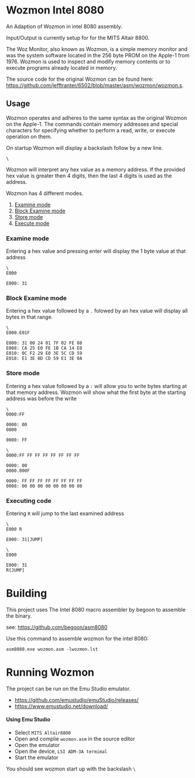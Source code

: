 # Wozmon Intel 8080

An Adaption of Wozmon in intel 8080 assembly.

Input/Output is currently setup for for the MITS Altair 8800.

The Woz Monitor, also known as Wozmon, is a simple memory monitor and was the system software located in the 256 byte PROM on the Apple-1 from 1976. Wozmon is used to inspect and modify memory contents or to execute programs already located in memory.

The source code for the original Wozmon can be found here: https://github.com/jefftranter/6502/blob/master/asm/wozmon/wozmon.s.

## Usage

Wozmon operates and adheres to the same syntax as the original Wozmon on the Apple-1. The commands contain memory addresses and special characters for specifying whether to perform a read, write, or execute operation on them.

On startup Wozmon will display a backslash follow by a new line.

```
\
```

Wozmon will interpret any hex value as a memory address. If the provided hex value is greater then 4 digits, then the last 4 digits is used as the address.

Wozmon has 4 different modes.
 
 1. [Examine mode ](#examine-mode)
 2. [Block Examine mode](#block-examine-mode)
 3. [Store mode](#store-mode)
 4. [Execute mode](#executing-code)

 ### Examine mode
  Entering a hex value and pressing enter will display the 1 byte value at that address

```
\
E000

E000: 31
```

 ### Block Examine mode
 Entering a hex value followed by a `.` folowed by an hex value will display all bytes in that range.

```
\
E000.E01F

E000: 31 00 24 01 7F 02 FE 08
E008: CA 25 E0 FE 1B CA 14 E0
E010: 0C F2 29 E0 3E 5C CD 59
E018: E1 3E 0D CD 59 E1 3E 0A

```

 ### Store mode
  Entering a hex value followed by a `:` will allow you to write bytes starting at that memory address. Wozmon will show what the first byte at the starting address was before the write

```
\
0000:FF

0000: 00
0000

0000: FF
```

```
\
0000:FF FF FF FF FF FF FF FF

0000: 00
0000.000F

0000: FF FF FF FF FF FF FF FF
0008: 00 00 00 00 00 00 00 00
```

 ### Executing code

 Entering `R` will jump to the last examined address

```
\
E000 R

E000: 31[JUMP]
```
```
\
E000 

E000: 31
R[JUMP]
```

# Building

This project uses The Intel 8080 macro assembler by begoon to assemble the binary. 

see: https://github.com/begoon/asm8080

Use this command to assemble wozmon for the intel 8080: 

```
asm8080.exe wozmon.asm -lwozmon.lst
```


# Running Wozmon

 The project can be run on the Emu Studio emulator. 
 
  - https://github.com/emustudio/emuStudio/releases/
  - https://www.emustudio.net/download/

#### Using Emu Studio
 
 - Select `MITS Altair8800`
 - Open and complie `wozmon.asm` in the source editor
 - Open the emulator
 - Open the device, `LSI ADM-3A termimal`
 - Start the emulator

You should see wozmon start up with the backslash `\`

